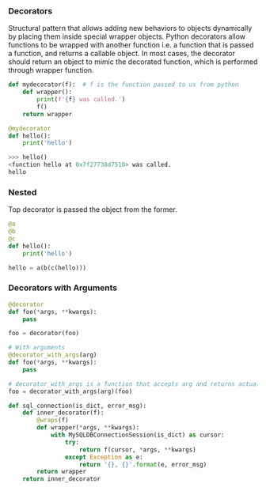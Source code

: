 ### Decorators

Structural pattern that allows adding new behaviors to objects dynamically by placing them inside special wrapper objects.
Python decorators allow functions to be wrapped with another function i.e. a function that is passed a function, and returns a callable object.
In most cases, the decorator should return an object to mimic the decorated function, which is performed through wrapper function.

```python
def mydecorator(f):  # f is the function passed to us from python
    def wrapper():
        print(f'{f} was called.')
        f()
    return wrapper

@mydecorator
def hello():
    print('hello')

>>> hello()
<function hello at 0x7f27738d7510> was called.
hello
```

### Nested

Top decorator is passed the object from the former.

```python
@a
@b
@c
def hello():
    print('hello')

hello = a(b(c(hello)))
```

### Decorators with Arguments

```py
@decorator
def foo(*args, **kwargs):
    pass

foo = decorator(foo)

# With arguments
@decorator_with_args(arg)
def foo(*args, **kwargs):
    pass

# decorator_with_args is a function that accepts arg and returns actual decorator that will be applied to decorated function
foo = decorator_with_args(arg)(foo)

def sql_connection(is_dict, error_msg):
    def inner_decorator(f):
        @wraps(f)
        def wrapper(*args, **kwargs):
            with MySQLDBConnectionSession(is_dict) as cursor:
                try:
                    return f(cursor, *args, **kwargs)
                except Exception as e:
                    return '{}, {}'.format(e, error_msg)
        return wrapper
    return inner_decorator
```

